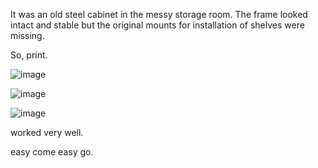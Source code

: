 

It was an old steel cabinet in the messy storage room. The frame looked intact and stable but the original mounts for installation of shelves were missing. 

So, print. 

![image](https://github.com/treesess/STEAMRELAY/assets/20311124/5974f051-35c8-41cb-ad94-8d63dd3a757d)

![image](https://github.com/treesess/STEAMRELAY/assets/20311124/662a0c00-aa4e-45e5-bb77-e6ee5e84b435)

![image](https://github.com/treesess/STEAMRELAY/assets/20311124/d2cc8949-923e-4748-be88-e0dcde88323a)

worked very well. 

easy come easy go. 
